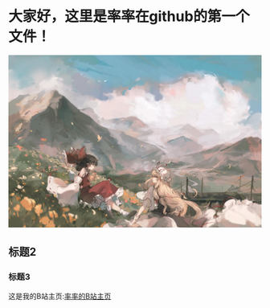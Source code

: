 # 大家好，这里是率率在github的第一个文件！
![这是图片](https://github.com/Marshall020830/marshall-2023.io/blob/main/pictures/%E5%A3%81%E7%BA%B8.jpg "Gensokyo")
## 标题2

### 标题3
这是我的B站主页:[率率的B站主页](https://space.bilibili.com/388957500?spm_id_from=333.976.0.0)


